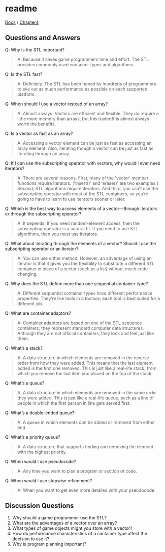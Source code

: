 # readme

[Docs](https://github.com/PiSaucer/book-c-plus-plus/tree/569357054614b69475a73eff46aae33d4998bc5a/docs/README.md) / [Chapter4](https://github.com/PiSaucer/book-c-plus-plus/tree/569357054614b69475a73eff46aae33d4998bc5a/docs/Chapter4/README.md)

## Questions and Answers

Q: Why is the STL important?

> A: Because it saves game programmers time and effort. The STL provides commonly used container types and algorithms.

Q: Is the STL fast?

> A: Definitely. The STL has been honed by hundreds of programmers to eke out as much performance as possible on each supported platform.

Q: When should I use a vector instead of an array?

> A: Almost always. Vectors are efficient and flexible. They do require a little more memory than arrays, but this tradeoff is almost always worth the benefits.

Q: Is a vector as fast as an array?

> A: Accessing a vector element can be just as fast as accessing an array element. Also, iterating though a vector can be just as fast as iterating through an array.

Q: If I can use the subscripting operator with vectors, why would I ever need iterators?

> A: There are several reasons. First, many of the 'vector' member functions require iterators. \('insert\(\)' and 'erase\(\)' are two examples.\) Second, STL algorithms require iterators. And third, you can’t use the subscripting operator with most of the STL containers, so you’re going to have to learn to use iterators sooner or later.

Q: Which is the best way to access elements of a vector—through iterators or through the subscripting operator?

> A: It depends. If you need random-element access, then the subscripting operator is a natural fit. If you need to use STL algorithms, then you must use iterators.

Q: What about iterating through the elements of a vector? Should I use the subscripting operator or an iterator?

> A: You can use either method. However, an advantage of using an iterator is that it gives you the flexibility to substitute a different STL container in place of a vector \(such as a list\) without much code changing.

Q: Why does the STL define more than one sequential container type?

> A: Different sequential container types have different performance properties. They’re like tools in a toolbox; each tool is best suited for a different job.

Q: What are container adaptors?

> A: Container adaptors are based on one of the STL sequence containers; they represent standard computer data structures. Although they are not official containers, they look and feel just like them.

Q: What’s a stack?

> A: A data structure in which elements are removed in the reverse order from how they were added. This means that the last element added is the first one removed. This is just like a real-life stack, from which you remove the last item you placed on the top of the stack.

Q: What’s a queue?

> A: A data structure in which elements are removed in the same order they were added. This is just like a real-life queue, such as a line of people in which the first person in line gets served first.

Q: What’s a double-ended queue?

> A: A queue in which elements can be added or removed from either end.

Q: What’s a priority queue?

> A: A data structure that supports finding and removing the element with the highest priority.

Q: When would I use pseudocode?

> A: Any time you want to plan a program or section of code.

Q: When would I use stepwise refinement?

> A: When you want to get even more detailed with your pseudocode.

## Discussion Questions

1. Why should a game programmer use the STL?
2. What are the advantages of a vector over an array?
3. What types of game objects might you store with a vector?
4. How do performance characteristics of a container type affect the decision to use it?
5. Why is program planning important?


